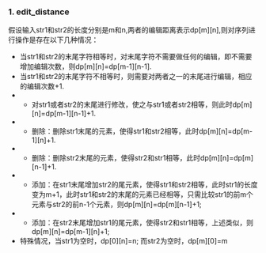 ### 1. edit_distance
假设输入str1和str2的长度分别是m和n,两者的编辑距离表示dp[m][n],则对序列进行操作是存在以下几种情况：
* 当str1和str2的末尾字符相等时，对末尾字符不需要做任何的编辑，即不需要增加编辑次数，则dp[m][n]=dp[m-1][n-1].
* 当str1和str2的末尾字符不相等时，则需要对两者之一的末尾进行编辑，相应的编辑次数+1.
* * 对str1或者str2的末尾进行修改，使之与str1或者str2相等，则此时dp[m][n]=dp[m-1][n-1]+1.
* * 删除：删除str1末尾的元素，使得str1和str2相等，此时dp[m][n]=dp[m-1][n]+1.
* * 删除：删除str2末尾的元素，使得str2和str1相等，此时dp[m][n]=dp[m][n-1]+1.
* * 添加：在str1末尾增加str2的尾元素，使得str1和str2相等，此时str1的长度变为m+1，此时str1和str2的末尾的元素已经相等，只需比较str1的前m个元素与str2的前n-1个元素，则dp[m][n]=dp[m][n-1]+1;
* * 添加：在str2末尾增加str1的尾元素，使得str2和str1相等，上述类似，则dp[m][n]=dp[m-1][n]+1; 
* 特殊情况，当str1为空时，dp[0][n]=n; 而str2为空时，dp[m][0]=m

